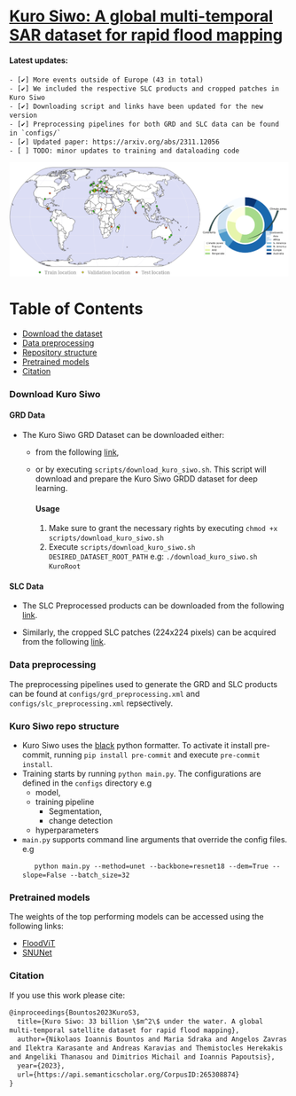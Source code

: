 # [Kuro Siwo: A global multi-temporal SAR dataset for rapid flood mapping](https://arxiv.org/abs/2311.12056)

  #### Latest updates:
    - [✔️] More events outside of Europe (43 in total)
    - [✔️] We included the respective SLC products and cropped patches in Kuro Siwo
    - [✔️] Downloading script and links have been updated for the new version
    - [✔️] Preprocessing pipelines for both GRD and SLC data can be found in `configs/`
    - [✔️] Updated paper: https://arxiv.org/abs/2311.12056
    - [ ] TODO: minor updates to training and dataloading code 

![Kuro Siwo](imgs/kuro_spatial.png)


# Table of Contents
- [Download the dataset](#download-kuro-siwo)
- [Data preprocessing](#data-preprocessing)
- [Repository structure](#kuro-siwo-repo-structure)
- [Pretrained models](#pretrained-models)
- [Citation](#citation)
### Download Kuro Siwo
  #### GRD Data
- The Kuro Siwo GRD Dataset can be downloaded either:
  - from the following [link](https://www.dropbox.com/scl/fo/xc69aclh0q4lykd22ynkb/AAaDu8gBtoSdOpmffv7JY50?rlkey=uds2b2aot6oubc9hmnrm7myy7&st=21u41kwx&dl=0),


  - or by executing ```scripts/download_kuro_siwo.sh```. This script will download and prepare the Kuro Siwo GRDD dataset for deep learning.

    #### Usage 

    1. Make sure to grant the necessary rights by executing `chmod +x scripts/download_kuro_siwo.sh`
    2. Execute `scripts/download_kuro_siwo.sh DESIRED_DATASET_ROOT_PATH` e.g: `./download_kuro_siwo.sh KuroRoot`
   
#### SLC Data
  - The SLC Preprocessed products can be downloaded from the following [link](https://www.dropbox.com/scl/fo/kknf6ycz6ywffopjxroys/AOIedl2NgWnOXQBEDUGv4m0?rlkey=rb18w8rzpwitg2w3nlhzklnyy&st=p1vv516h&dl=0).

  - Similarly, the cropped SLC patches (224x224 pixels) can be acquired from the following [link](https://www.dropbox.com/scl/fo/6u1bhbhd34rnn0u47o8dj/AK9vblAzDWqhPTqYvioPUb8?rlkey=i7k862563n936akuqlsdf3w66&st=0f7q3vno&dl=0).  


### Data preprocessing

The preprocessing pipelines used to generate the GRD and SLC products can be found at `configs/grd_preprocessing.xml` and `configs/slc_preprocessing.xml` repsectively.
### Kuro Siwo repo structure 
  - Kuro Siwo uses the [black](https://github.com/psf/black) python formatter. To activate it install pre-commit, running `pip install pre-commit`
and execute `pre-commit install`.
  - Training starts by running `python main.py`. The configurations are defined in the `configs` directory
 e.g 
    - model,
    - training pipeline 
      - Segmentation,
      - change detection
    - hyperparameters
  - `main.py` supports command line arguments that override the config files.
     e.g 
      ```
         python main.py --method=unet --backbone=resnet18 --dem=True --slope=False --batch_size=32
      ```


### Pretrained models
The weights of the top performing models can be accessed using the following links:
  - [FloodViT](https://www.dropbox.com/scl/fi/srw7u4cw1gtxrf4xzmsh7/floodvit.pt?rlkey=snskpq1qrdav5u2jya8k2bocg&dl=0)
  - [SNUNet](https://www.dropbox.com/scl/fi/3vlsveoobqe1wc71s5z2d/best_segmentation.pt?rlkey=xpy2thmozzxfzymr8b13m7n51&dl=0)

### Citation
If you use this work please cite:
```
@inproceedings{Bountos2023KuroS3,
  title={Kuro Siwo: 33 billion \$m^2\$ under the water. A global multi-temporal satellite dataset for rapid flood mapping},
  author={Nikolaos Ioannis Bountos and Maria Sdraka and Angelos Zavras and Ilektra Karasante and Andreas Karavias and Themistocles Herekakis and Angeliki Thanasou and Dimitrios Michail and Ioannis Papoutsis},
  year={2023},
  url={https://api.semanticscholar.org/CorpusID:265308874}
}
```